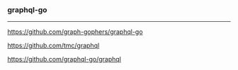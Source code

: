 ### graphql-go
---
https://github.com/graph-gophers/graphql-go

https://github.com/tmc/graphql

https://github.com/graphql-go/graphql

```
```

```
```

```
```


